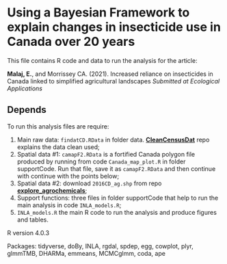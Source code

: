 # Using a Bayesian Framework to explain changes in insecticide use in Canada over 20 years

This file contains R code and data to run the analysis for the article:

**Malaj, E.**, and Morrissey CA. (2021). Increased reliance on insecticides in Canada linked to simplified agricultural landscapes *Submitted at Ecological Applications* 

## Depends

To run this analysis files are require:  
1. Main raw data: `findatCD.RData` in folder data. **[CleanCensusDat](https://github.com/eginamalaj/CleanCensusDat)** repo explains the data clean used;
2. Spatial data #1: `camapF2.RData` is a fortified Canada polygon file produced by running from code `Canada_map_plot.R` in folder supportCode. Run that file, save it as `camapF2.RData` and then continue with continue with the points below;
3. Spatial data #2: download `2016CD_ag.shp` from repo **[explore_agrochemicals](https://github.com/eginamalaj/explore_agrochemicals/tree/main/CDshapefile)**;
4. Support functions: three files in folder supportCode that help to run the main analysis in code `INLA_models.R`;
5. `INLA_models.R` the main R code to run the analysis and produce figures and tables.

R version 4.0.3

Packages: tidyverse, doBy, INLA, rgdal, spdep, egg, cowplot, plyr, glmmTMB, DHARMa, emmeans, MCMCglmm, coda, ape

